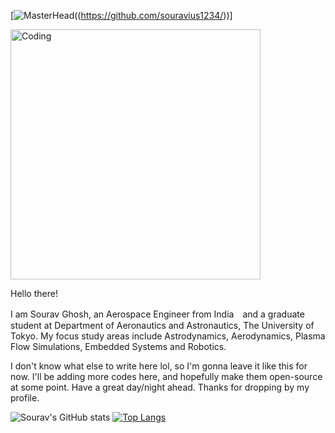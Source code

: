 [![MasterHead]((https://www.google.com/url?sa=i&url=https%3A%2F%2Fwallpapers.com%2Fmilky-way&psig=AOvVaw0lohdEnDyxRc8Q39hqoMDv&ust=1740593915113000&source=images&cd=vfe&opi=89978449&ved=0CBQQjRxqFwoTCKDLteK334sDFQAAAAAdAAAAABAJ))((https://github.com/souravius1234/))]

<img align="center" alt="Coding" width="400" src="https://www.google.com/url?sa=i&url=https%3A%2F%2Fwallpapers.com%2Fmilky-way&psig=AOvVaw0lohdEnDyxRc8Q39hqoMDv&ust=1740593915113000&source=images&cd=vfe&opi=89978449&ved=0CBQQjRxqFwoTCKDLteK334sDFQAAAAAdAAAAABAJ">

Hello there!

I am Sourav Ghosh, an Aerospace Engineer from India　and a graduate student at Department of Aeronautics and Astronautics, The University of Tokyo. 
My focus study areas include Astrodynamics, Aerodynamics, Plasma Flow Simulations, Embedded Systems and Robotics. 

I don't know what else to write here lol, so I'm gonna leave it like this for now. I'll be adding more codes here, and hopefully make them open-source at some point.
Have a great day/night ahead. Thanks for dropping by my profile.

![Sourav's GitHub stats](https://github-readme-stats.vercel.app/api?username=souravius1234&show_icons=true&theme=tokyonight)
[![Top Langs](https://github-readme-stats.vercel.app/api/top-langs/?username=souravius1234&layout=donut)](https://github.com/souravius1234/github-readme-stats)
